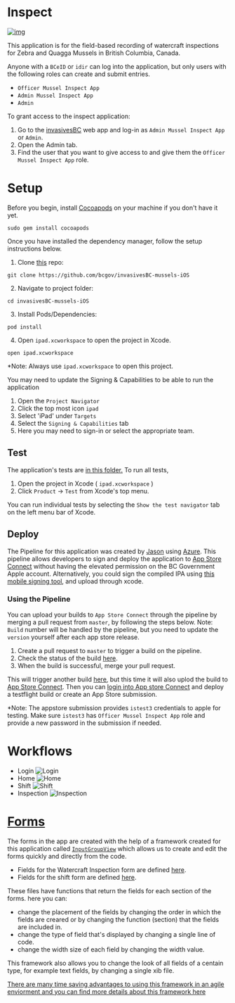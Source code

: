 # Inspect
[![img](https://img.shields.io/badge/Lifecycle-Maturing-007EC6)](https://github.com/bcgov/repomountie/blob/master/doc/lifecycle-badges.md)

This application is for the field-based recording of watercraft inspections for Zebra and Quagga Mussels in British Columbia, Canada.&nbsp;

Anyone with a `BCeID` or `idir` can log into the application, but only users with the following roles can create and submit entries.
- `Officer Mussel Inspect App`
- `Admin Mussel Inspect App`
- `Admin`

To grant access to the inspect application:
1) Go to the [invasivesBC](https://invasivesbc.pathfinder.gov.bc.ca/admin) web app and log-in as `Admin Mussel Inspect App` or `Admin`.
2) Open the Admin tab.
3) Find the user that you want to give access to and give them the `Officer Mussel Inspect App` role.

# Setup

Before you begin, install [Cocoapods](https://cocoapods.org) on your machine if you don't have it yet.
```
sudo gem install cocoapods
```
Once you have installed the dependency manager, follow the setup instructions below. 

1) Clone [this](https://github.com/bcgov/invasivesBC-mussels-iOS) repo:
```
git clone https://github.com/bcgov/invasivesBC-mussels-iOS
```
2) Navigate to project folder:
```
cd invasivesBC-mussels-iOS
```
3)  Install Pods/Dependencies:
```
pod install
```
4) Open `ipad.xcworkspace` to open the project in Xcode.
```
open ipad.xcworkspace
```

*Note: Always use `ipad.xcworkspace` to open this project.

You may need to update the Signing & Capabilities to be able to run the application
1) Open the `Project Navigator`
2) Click the top most icon `ipad`
3) Select 'iPad' under `Targets`
3) Select the `Signing & Capabilities` tab
4) Here you may need to sign-in or select the appropriate team.

## Test
The application's tests are [in this folder.](https://github.com/bcgov/invasivesBC-mussels-iOS/tree/master/ipadTests)
To run all tests, 
1) Open the project in Xcode ( `ipad.xcworkspace` ) 
2) Click `Product` -> `Test` from Xcode's top menu.

You can run individual tests by selecting the `Show the test navigator` tab on the left menu bar of Xcode.


## Deploy

The Pipeline for this application was created by [Jason](https://github.com/jleach) using [Azure](https://docs.microsoft.com/en-us/azure/devops/pipelines/ecosystems/xcode?view=azure-devops).
This pipeline allows developers to sign and deploy the application to [App Store Connect](https://appstoreconnect.apple.com/login) without having the elevated permission on the BC Government Apple account.
Alternatively, you could sign the compiled IPA using [this mobile signing tool](https://signing-web-devhub-prod.pathfinder.gov.bc.ca/?intention=LOGIN#error=login_required), and upload through xcode.

### Using the Pipeline
You can upload your builds to `App Store Connect` through the pipeline by merging a pull request from `master`, by following the steps below.
Note: `Build` number will be handled by the pipeline, but you need to update the `version` yourself after each app store release.
 1) Create a pull request to `master` to trigger a build on the pipeline.
 2) Check the status of the build [here](https://fullboar.visualstudio.com/Invasive%20Species%20BC/_build?definitionId=10&_a=summary).
 3) When the build is successful, merge your pull request.
 
 This will trigger another build [here](https://fullboar.visualstudio.com/Invasive%20Species%20BC/_build?definitionId=10&_a=summary), but this time it will also uplod the build to [App Store Connect](https://appstoreconnect.apple.com/login).
 Then you can [login into App store Connect](https://appstoreconnect.apple.com/login) and deploy a testflight build or create an App Store submission. 

*Note: The appstore submission provides `istest3` credentials to apple for testing. Make sure `istest3` has `Officer Mussel Inspect App` role and provide a new password in the submission if needed.

# Workflows

- Login ![Login](https://github.com/bcgov/invasivesBC-mussels-iOS/blob/master/Workflow-login.jpg)
- Home ![Home](https://github.com/bcgov/invasivesBC-mussels-iOS/blob/master/Workflow-home.jpg)
- Shift ![Shift](https://github.com/bcgov/invasivesBC-mussels-iOS/blob/master/workflow-shift.jpeg)
- Inspection ![Inspection](https://github.com/bcgov/invasivesBC-mussels-iOS/blob/master/Workflow-inspection.jpg)

# [Forms](https://github.com/bcgov/invasivesBC-mussels-iOS/tree/master/ipad/Views/Form)
The forms in the app are created with the help of a framework created for this application called [`InputGroupView`](https://github.com/bcgov/invasivesBC-mussels-iOS/tree/master/ipad/Views/Form) which allows us to create and edit the forms quickly and directly from the code.&nbsp;

- Fields for the Watercraft Inspection form are defined [here](https://github.com/bcgov/invasivesBC-mussels-iOS/tree/master/ipad/Models/Waterfract%20Inspection/Form%20Fields).
- Fields for the shift form are defined [here](https://github.com/bcgov/invasivesBC-mussels-iOS/tree/master/ipad/Models/Shift/Form%20Fields).

These files have functions that return the fields for each section of the forms. here you can:
- change the placement of the fields by changing the order in which the fields are creared or by changing the function (section) that the fields are included in.
- change the type of field that's displayed by changing a single line of code.
- change the width size of each field by changing the width value.


This framework also allows you to change the look of all fields of a centain type, for example text fields, by changing a single xib file.&nbsp;

[There are many time saving advantages to using this framework in an agile enviorment and you can find more details about this framework here](https://github.com/bcgov/invasivesBC-mussels-iOS/tree/master/ipad/Views/Form)
